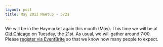 ```yaml
---
layout: post
title: May 2013 Meetup - 5/21
---
```


We will be in the Haymarket again this month (May). This time we will be at
[Old Chicago](http://www.oldchicago.com/locations/lincoln) on Tuesday, the
21st. As usual, we will gather around 7:00. Please
[register via EventBrite](http://beercodelincoln-05-21-2013.eventbrite.com/)
so that we know how many people to expect.
